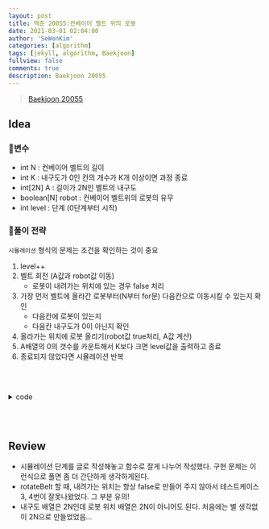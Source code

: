 ```yaml
---
layout: post
title: 백준 20055:컨베이어 벨트 위의 로봇
date: 2021-03-01 02:04:00
author: 'SeWonKim'
categories: [algorithm]
tags: [jekyll, algorithm, Baekjoon]
fullview: false
comments: true
description: Baekjoon 20055
---
```


> [Baekjoon 20055](https://www.acmicpc.net/problem/20055)

## Idea

### 🥚변수

- int N : 컨베이어 벨트의 길이
- int K : 내구도가 0인 칸의 개수가 K개 이상이면 과정 종료
- int[2N] A : 길이가 2N인 벨트의 내구도
- boolean[N] robot : 컨베이어 벨트위의 로봇의 유무
- int level : 단계 (0단계부터 시작)

### 🍳풀이 전략

`시뮬레이션` 형식의 문제는 조건을 확인하는 것이 중요

1. level++
2. 벨트 회전 (A값과 robot값 이동)
    - 로봇이 내려가는 위치에 있는 경우 false 처리
3. 가장 먼저 벨트에 올라간 로봇부터(N부터 for문) 다음칸으로 이동시킬 수 있는지 확인 
    - 다음칸에 로봇이 있는지
    - 다음칸 내구도가 0이 아닌지 확인
4. 올라가는 위치에 로봇 올리기(robot값 true처리, A값 계산)
5. A배열의 0의 갯수를 카운트해서 K보다 크면 level값을 출력하고 종료
6. 종료되지 않았다면 시뮬레이션 반복

&nbsp;  
&nbsp;


<details>
<summary>code</summary>
<div markdown="1">

```java

import java.io.*;
import java.util.*;

public class Main {
    public static void main(String[] args) throws Exception {
        BufferedReader br = new BufferedReader(new InputStreamReader(System.in));
        StringTokenizer st = new StringTokenizer(br.readLine(), " ");
        int N = Integer.parseInt(st.nextToken());
        int K = Integer.parseInt(st.nextToken());
        int level = 0;
        int[] A = new int[2*N];
        boolean[] robot = new boolean[N];

        st = new StringTokenizer(br.readLine(), " ");
        for (int i = 0; i < 2*N; i++) {
            A[i] = Integer.parseInt(st.nextToken());
        }

        while(!isEnd(A, K)) {
            level++;
            rotateBelt(A, robot);
            moveRobot(A, robot);
            addRobot(A, robot);
        }
        System.out.println(level);
    }

    // 올라가는 위치에 로봇 올리기(robot값 true처리, A값 계산)
    public static void addRobot(int[] A, boolean[] robot) {
        if(!robot[0] && A[0] > 0) {
            robot[0] = true;
            A[0]--;
        }
    }

    // 로봇 이동
    public static void moveRobot(int[] A, boolean[] robot) {
        // 가장 먼저 벨트에 올라간 로봇부터(N부터 for문) 다음칸으로 이동시킬 수 있는지 확인
        for (int i = robot.length-2; i >= 0; i--) {
            // 다음칸에 로봇이 없고, 내구도가 0보다 큰 곳이 있으면 이동
            if(robot[i] && !robot[i+1] && A[i+1] > 0) {
                robot[i] = false;
                robot[i+1] = true;
                A[i+1]--;
            }
        }
    }

    // 벨트 회전
    public static void rotateBelt(int[] A, boolean[] robot) {

        // A 이동
        int tmp = A[A.length-1];
        for (int i = A.length-1; i > 0 ; i--) {
            A[i] = A[i-1];
        }
        A[0] = tmp;


        // robot 이동
        robot[robot.length-1] = false;  // 내려가는 칸의 로봇은 항상 내림
        for (int i = robot.length-2; i > 0 ; i--) {
            robot[i] = robot[i-1];
        }
        robot[0] = false;
    }

    // A배열의 0의 갯수를 카운트해서 K보다 크면 level값을 출력하고 종료
    public static boolean isEnd(int[] A, int K) {
        int count = 0;
        for (int i = 0; i < A.length; i++) {
            if (A[i] == 0) count++;
            if(count >= K)  return true;
        }
        return false;
    }
}

```

</div>
</details>

&nbsp;  
&nbsp;

## Review

- 시뮬레이션 단계를 글로 작성해놓고 함수로 잘게 나누어 작성했다. 구현 문제는 이런식으로 풀면 좀 더 간단하게 생각하게된다.
- rotateBelt 할 때, 내려가는 위치는 항상 false로 만들어 주지 않아서 테스트케이스 3, 4번이 잘못나왔었다. 그 부분 유의!
- 내구도 배열은 2N인데 로봇 위치 배열은 2N이 아니어도 된다. 처음에는 별 생각없이 2N으로 만들었었음...

&nbsp;  
&nbsp;
